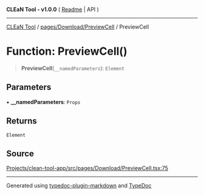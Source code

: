 **CLEaN Tool - v1.0.0** ( [Readme](../../../../README.md) \| API )

***

[CLEaN Tool](../../../../modules.md) / [pages/Download/PreviewCell](../README.md) / PreviewCell

# Function: PreviewCell()

> **PreviewCell**(`__namedParameters`): `Element`

## Parameters

▪ **\_\_namedParameters**: `Props`

## Returns

`Element`

## Source

[Projects/clean-tool-app/src/pages/Download/PreviewCell.tsx:75](https://github.com/yuckyh/clean-tool-app/)

***

Generated using [typedoc-plugin-markdown](https://www.npmjs.com/package/typedoc-plugin-markdown) and [TypeDoc](https://typedoc.org/)
